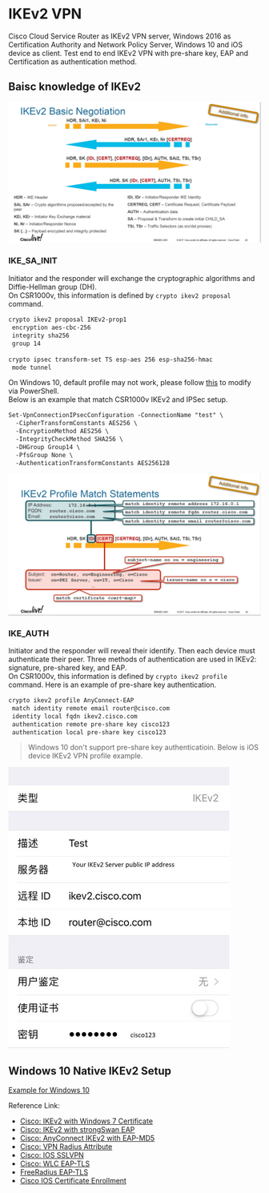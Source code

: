# IKEv2 VPN

Cisco Cloud Service Router as IKEv2 VPN server, Windows 2016 as Certification Authority and Network Policy Server, Windows 10 and iOS device as client. Test end to end IKEv2 VPN with pre-share key, EAP and Certification as authentication method. 

## Baisc knowledge of IKEv2

![](https://github.com/yinghli/IKEv2VPN/blob/master/IKEv2Basic.jpg)


### IKE_SA_INIT

Initiator and the responder will exchange the cryptographic algorithms and Diffie-Hellman group (DH). <br>
On CSR1000v, this information is defined by `crypto ikev2 proposal` command. 
```
crypto ikev2 proposal IKEv2-prop1 
 encryption aes-cbc-256
 integrity sha256
 group 14

crypto ipsec transform-set TS esp-aes 256 esp-sha256-hmac 
 mode tunnel
```
On Windows 10, default profile may not work, please follow [this](https://docs.microsoft.com/en-us/powershell/module/vpnclient/set-vpnconnectionipsecconfiguration?view=win10-ps) to modify via PowerShell. <br>
Below is an example that match CSR1000v IKEv2 and IPSec setup.
```
Set-VpnConnectionIPsecConfiguration -ConnectionName "test" \
  -CipherTransformConstants AES256 \
  -EncryptionMethod AES256 \
  -IntegrityCheckMethod SHA256 \
  -DHGroup Group14 \
  -PfsGroup None \
  -AuthenticationTransformConstants AES256128
```
![](https://github.com/yinghli/IKEv2VPN/blob/master/IKEAUTH.jpg)

### IKE_AUTH

Initiator and the responder will reveal their identify. Then each device must authenticate their peer. Three methods of authentication are used in IKEv2: signature, pre-shared key, and EAP. <br>
On CSR1000v, this information is defined by `crypto ikev2 profile` command. Here is an example of pre-share key authentication.
```
crypto ikev2 profile AnyConnect-EAP
 match identity remote email router@cisco.com
 identity local fqdn ikev2.cisco.com
 authentication remote pre-share key cisco123
 authentication local pre-share key cisco123
 ```
> Windows 10 don't support pre-share key authenticatioin.
Below is iOS device IKEv2 VPN profile example. 

![](https://github.com/yinghli/IKEv2VPN/blob/master/iOS.jpg)

## Windows 10 Native IKEv2 Setup

[Example for Windows 10](https://github.com/yinghli/IKEv2VPN/blob/master/Win10EAP.md)

Reference Link:
+ [Cisco: IKEv2 with Windows 7 Certificate](https://www.cisco.com/c/en/us/support/docs/security/flexvpn/115907-config-flexvpn-wcca-00.html) <br>
+ [Cisco: IKEv2 with strongSwan EAP](https://www.cisco.com/c/en/us/support/docs/security/flexvpn/116837-config-strongswan-ios-00.html) <br>
+ [Cisco: AnyConnect IKEv2 with EAP-MD5](https://www.cisco.com/c/en/us/support/docs/security/flexvpn/115755-flexvpn-ike-eap-00.html) <br>
+ [Cisco: VPN Radius Attribute](https://www.cisco.com/en/US/docs/ios-xml/ios/sec_conn_ike2vpn/configuration/15-2mt/sec-apx-flex-rad.html) <br>
+ [Cisco: IOS SSLVPN](https://community.cisco.com/t5/security-documents/configure-sslvpn-on-cisco-cloud-services-router-1000v-csr1000v/ta-p/3156679) <br>
+ [Cisco: WLC EAP-TLS](https://www.cisco.com/c/en/us/support/docs/wireless-mobility/wireless-lan-wlan/213543-configure-eap-tls-flow-with-ise.html) <br>
+ [FreeRadius EAP-TLS](https://documentation.meraki.com/MR/Encryption_and_Authentication/Freeradius%3A_Configure_freeradius_to_work_with_EAP-TLS_authentication) <br>
+ [Cisco IOS Certificate Enrollment](https://integratingit.wordpress.com/2017/08/26/cisco-ios-certificate-enrollment-via-scep/) <br>
